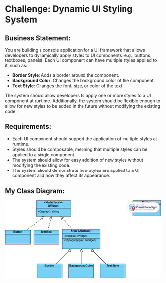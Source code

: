 # Challenge: Dynamic UI Styling System
## Business Statement:
You are building a console application for a UI framework that allows developers to dynamically apply styles to UI components (e.g., buttons, textboxes, panels). Each UI component can have multiple styles applied to it, such as:
- **Border Style**: Adds a border around the component.
- **Background Color**: Changes the background color of the component.
- **Text Style**: Changes the font, size, or color of the text.

The system should allow developers to apply one or more styles to a UI component at runtime. Additionally, the system should be flexible enough to allow for new styles to be added in the future without modifying the existing code.

## Requirements:
- Each UI component should support the application of multiple styles at runtime.
- Styles should be composable, meaning that multiple styles can be applied to a single component.
- The system should allow for easy addition of new styles without modifying the existing code.
- The system should demonstrate how styles are applied to a UI component and how they affect its appearance.

## My Class Diagram:

![Class Diagram](DynamicStylingClassDiagram.png)